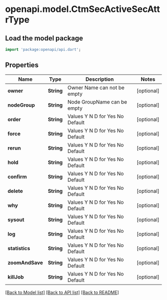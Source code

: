 # openapi.model.CtmSecActiveSecAttrType

## Load the model package
```dart
import 'package:openapi/api.dart';
```

## Properties
Name | Type | Description | Notes
------------ | ------------- | ------------- | -------------
**owner** | **String** | Owner Name can not be empty | [optional] 
**nodeGroup** | **String** | Node GroupName can  be empty | [optional] 
**order** | **String** | Values  Y N D for Yes No Default | [optional] 
**force** | **String** | Values  Y N D for Yes No Default | [optional] 
**rerun** | **String** | Values  Y N D for Yes No Default | [optional] 
**hold** | **String** | Values  Y N D for Yes No Default | [optional] 
**confirm** | **String** | Values  Y N D for Yes No Default | [optional] 
**delete** | **String** | Values  Y N D for Yes No Default | [optional] 
**why** | **String** | Values  Y N D for Yes No Default | [optional] 
**sysout** | **String** | Values  Y N D for Yes No Default | [optional] 
**log** | **String** | Values  Y N D for Yes No Default | [optional] 
**statistics** | **String** | Values  Y N D for Yes No Default | [optional] 
**zoomAndSave** | **String** | Values  Y N D for Yes No Default | [optional] 
**killJob** | **String** | Values  Y N D for Yes No Default | [optional] 

[[Back to Model list]](../README.md#documentation-for-models) [[Back to API list]](../README.md#documentation-for-api-endpoints) [[Back to README]](../README.md)


